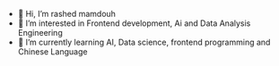- 👋 Hi, I’m rashed mamdouh
- 👀 I’m interested in Frontend development, Ai and Data Analysis Engineering
- 🌱 I’m currently learning AI, Data science, frontend programming and Chinese Language


<!---
rashedmamdouh/rashedmamdouh is a ✨ special ✨ repository because its `README.md` (this file) appears on your GitHub profile.
You can click the Preview link to take a look at your changes.
--->
